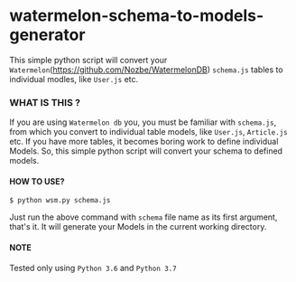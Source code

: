 # watermelon-schema-to-models-generator
This simple python script will convert your `Watermelon`(https://github.com/Nozbe/WatermelonDB) `schema.js` tables to individual modles, like `User.js` etc.

### WHAT IS THIS ?

If you are using `Watermelon db` you, you must be familiar with `schema.js`, from which you convert to individual table models, like `User.js`, `Article.js` etc. If you have more tables, it becomes boring work to define individual Models. So, this simple python script will convert your schema to defined models. 

#### HOW TO USE?

`$ python wsm.py schema.js`

Just run the above command with `schema` file name as its first argument, that's it. It will generate your Models in the current working directory.

#### NOTE
Tested only using `Python 3.6` and `Python 3.7`
